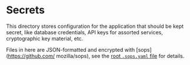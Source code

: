 # Secrets

This directory stores configuration for the application that should be
kept secret, like database credentials, API keys for assorted services,
cryptographic key material, etc.

Files in here are JSON-formatted and encrypted with [sops](https://github.com/
mozilla/sops), see the [root `.sops.yaml` file](/.sops.yaml) for details.
